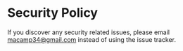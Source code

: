 # Security Policy

If you discover any security related issues, please email macamp34@gmail.com instead of using the issue tracker.
